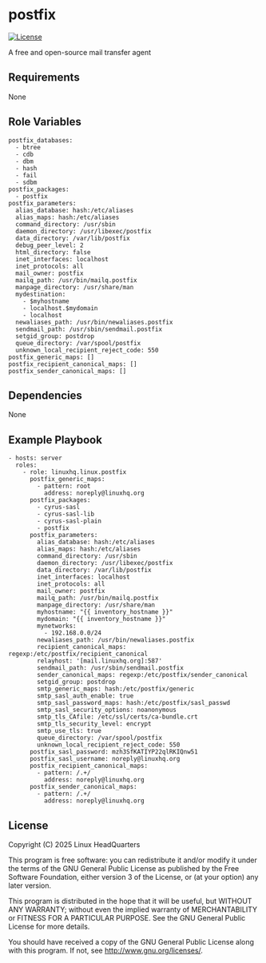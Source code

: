 # postfix

[![License](https://img.shields.io/badge/license-GPLv3-lightgreen)](https://www.gnu.org/licenses/gpl-3.0.en.html#license-text)

A free and open-source mail transfer agent

## Requirements

None

## Role Variables

    postfix_databases:
      - btree
      - cdb
      - dbm
      - hash
      - fail
      - sdbm
    postfix_packages:
      - postfix
    postfix_parameters:
      alias_database: hash:/etc/aliases
      alias_maps: hash:/etc/aliases
      command_directory: /usr/sbin
      daemon_directory: /usr/libexec/postfix
      data_directory: /var/lib/postfix
      debug_peer_level: 2
      html_directory: false
      inet_interfaces: localhost
      inet_protocols: all
      mail_owner: postfix
      mailq_path: /usr/bin/mailq.postfix
      manpage_directory: /usr/share/man
      mydestination:
        - $myhostname
        - localhost.$mydomain
        - localhost
      newaliases_path: /usr/bin/newaliases.postfix
      sendmail_path: /usr/sbin/sendmail.postfix
      setgid_group: postdrop
      queue_directory: /var/spool/postfix
      unknown_local_recipient_reject_code: 550
    postfix_generic_maps: []
    postfix_recipient_canonical_maps: []
    postfix_sender_canonical_maps: []

## Dependencies

None

## Example Playbook

    - hosts: server
      roles:
        - role: linuxhq.linux.postfix
          postfix_generic_maps:
            - pattern: root
              address: noreply@linuxhq.org
          postfix_packages:
            - cyrus-sasl
            - cyrus-sasl-lib
            - cyrus-sasl-plain
            - postfix
          postfix_parameters:
            alias_database: hash:/etc/aliases
            alias_maps: hash:/etc/aliases
            command_directory: /usr/sbin
            daemon_directory: /usr/libexec/postfix
            data_directory: /var/lib/postfix
            inet_interfaces: localhost
            inet_protocols: all
            mail_owner: postfix
            mailq_path: /usr/bin/mailq.postfix
            manpage_directory: /usr/share/man
            myhostname: "{{ inventory_hostname }}"
            mydomain: "{{ inventory_hostname }}"
            mynetworks:
              - 192.168.0.0/24
            newaliases_path: /usr/bin/newaliases.postfix
            recipient_canonical_maps: regexp:/etc/postfix/recipient_canonical
            relayhost: '[mail.linuxhq.org]:587'
            sendmail_path: /usr/sbin/sendmail.postfix
            sender_canonical_maps: regexp:/etc/postfix/sender_canonical
            setgid_group: postdrop
            smtp_generic_maps: hash:/etc/postfix/generic
            smtp_sasl_auth_enable: true
            smtp_sasl_password_maps: hash:/etc/postfix/sasl_passwd
            smtp_sasl_security_options: noanonymous
            smtp_tls_CAfile: /etc/ssl/certs/ca-bundle.crt
            smtp_tls_security_level: encrypt
            smtp_use_tls: true
            queue_directory: /var/spool/postfix
            unknown_local_recipient_reject_code: 550
          postfix_sasl_password: mzh3SfKATIYP22qlRKIQnw51
          postfix_sasl_username: noreply@linuxhq.org
          postfix_recipient_canonical_maps:
            - pattern: /.+/
              address: noreply@linuxhq.org
          postfix_sender_canonical_maps:
            - pattern: /.+/
              address: noreply@linuxhq.org

## License

Copyright (C) 2025 Linux HeadQuarters

This program is free software: you can redistribute it and/or modify
it under the terms of the GNU General Public License as published by
the Free Software Foundation, either version 3 of the License, or
(at your option) any later version.

This program is distributed in the hope that it will be useful,
but WITHOUT ANY WARRANTY; without even the implied warranty of
MERCHANTABILITY or FITNESS FOR A PARTICULAR PURPOSE. See the
GNU General Public License for more details.

You should have received a copy of the GNU General Public License
along with this program. If not, see <http://www.gnu.org/licenses/>.
